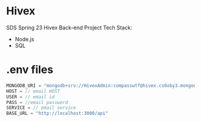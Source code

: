 # Hivex
SDS Spring 23 Hivex Back-end Project
Tech Stack:
- Node.js
- SQL

# .env files
```js
MONGODB_URI = "mongodb+srv://HivexAdmin:compasswtf@hivex.cs6oby3.mongodb.net/"
HOST = // email HOST
USER = // email id
PASS = //email password
SERVICE = // email service
BASE_URL = "http://localhost:3000/api"
```